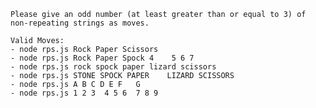 
    Please give an odd number (at least greater than or equal to 3) of non-repeating strings as moves.

    Valid Moves:
    - node rps.js Rock Paper Scissors
    - node rps.js Rock Paper Spock 4    5 6 7
    - node rps.js rock spock paper lizard scissors
    - node rps.js STONE SPOCK PAPER    LIZARD SCISSORS
    - node rps.js A B C D E F   G
    - node rps.js 1 2 3  4 5 6  7 8 9
